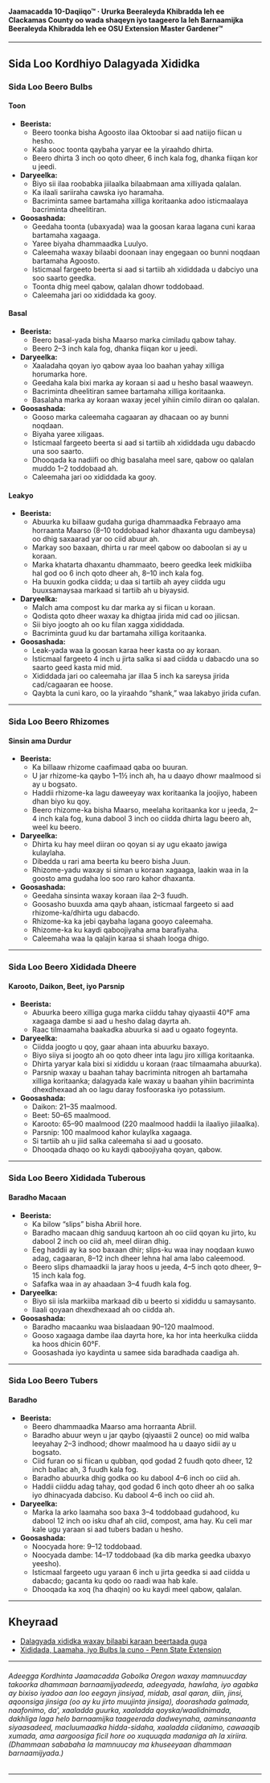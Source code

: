#### Jaamacadda 10-Daqiiqo™ · Ururka Beeraleyda Khibradda leh ee Clackamas County oo wada shaqeyn iyo taageero la leh Barnaamijka Beeraleyda Khibradda leh ee OSU Extension Master Gardener™

---

## Sida Loo Kordhiyo Dalagyada Xididka

### Sida Loo Beero Bulbs

#### Toon

- **Beerista:**
  - Beero toonka bisha Agoosto ilaa Oktoobar si aad natiijo fiican u hesho.
  - Kala sooc toonta qaybaha yaryar ee la yiraahdo dhirta.
  - Beero dhirta 3 inch oo qoto dheer, 6 inch kala fog, dhanka fiiqan kor u jeedi.
- **Daryeelka:**
  - Biyo sii ilaa roobabka jiilaalka bilaabmaan ama xilliyada qalalan.
  - Ka ilaali sariiraha cawska iyo haramaha.
  - Bacriminta samee bartamaha xilliga koritaanka adoo isticmaalaya bacriminta dheelitiran.
- **Goosashada:**
  - Geedaha toonta (ubaxyada) waa la goosan karaa lagana cuni karaa bartamaha xagaaga.
  - Yaree biyaha dhammaadka Luulyo.
  - Caleemaha waxay bilaabi doonaan inay engegaan oo bunni noqdaan bartamaha Agoosto.
  - Isticmaal fargeeto beerta si aad si tartiib ah xididdada u dabciyo una soo saarto geedka.
  - Toonta dhig meel qabow, qalalan dhowr toddobaad.
  - Caleemaha jari oo xididdada ka gooy.

#### Basal

- **Beerista:**
  - Beero basal-yada bisha Maarso marka cimiladu qabow tahay.
  - Beero 2–3 inch kala fog, dhanka fiiqan kor u jeedi.
- **Daryeelka:**
  - Xaaladaha qoyan iyo qabow ayaa loo baahan yahay xilliga horumarka hore.
  - Geedaha kala bixi marka ay koraan si aad u hesho basal waaweyn.
  - Bacriminta dheelitiran samee bartamaha xilliga koritaanka.
  - Basalaha marka ay koraan waxay jecel yihiin cimilo diiran oo qalalan.
- **Goosashada:**
  - Gooso marka caleemaha cagaaran ay dhacaan oo ay bunni noqdaan.
  - Biyaha yaree xiligaas.
  - Isticmaal fargeeto beerta si aad si tartiib ah xididdada ugu dabacdo una soo saarto.
  - Dhooqada ka nadiifi oo dhig basalaha meel sare, qabow oo qalalan muddo 1–2 toddobaad ah.
  - Caleemaha jari oo xididdada ka gooy.

#### Leakyo

- **Beerista:**
  - Abuurka ku billaaw gudaha guriga dhammaadka Febraayo ama horraanta Maarso (8–10 toddobaad kahor dhaxanta ugu dambeysa) oo dhig saxaarad yar oo ciid abuur ah.
  - Markay soo baxaan, dhirta u rar meel qabow oo daboolan si ay u koraan.
  - Marka khatarta dhaxantu dhammaato, beero geedka leek midkiiba hal god oo 6 inch qoto dheer ah, 8–10 inch kala fog.
  - Ha buuxin godka ciidda; u daa si tartiib ah ayey ciidda ugu buuxsamaysaa markaad si tartiib ah u biyaysid.
- **Daryeelka:**
  - Malch ama compost ku dar marka ay si fiican u koraan.
  - Qodista qoto dheer waxay ka dhigtaa jirida mid cad oo jilicsan.
  - Sii biyo joogto ah oo ku filan xagga xididdada.
  - Bacriminta guud ku dar bartamaha xilliga koritaanka.
- **Goosashada:**
  - Leak-yada waa la goosan karaa heer kasta oo ay koraan.
  - Isticmaal fargeeto 4 inch u jirta salka si aad ciidda u dabacdo una so saarto geed kasta mid mid.
  - Xididdada jari oo caleemaha jar illaa 5 inch ka sareysa jirida cad/cagaaran ee hoose.
  - Qaybta la cuni karo, oo la yiraahdo “shank,” waa lakabyo jirida cufan.

---

### Sida Loo Beero Rhizomes

#### Sinsin ama Durdur

- **Beerista:**
  - Ka billaaw rhizome caafimaad qaba oo buuran.
  - U jar rhizome-ka qaybo 1–1½ inch ah, ha u daayo dhowr maalmood si ay u bogsato.
  - Haddii rhizome-ka lagu daweeyay wax koritaanka la joojiyo, habeen dhan biyo ku qoy.
  - Beero rhizome-ka bisha Maarso, meelaha koritaanka kor u jeeda, 2–4 inch kala fog, kuna dabool 3 inch oo ciidda dhirta lagu beero ah, weel ku beero.
- **Daryeelka:**
  - Dhirta ku hay meel diiran oo qoyan si ay ugu ekaato jawiga kulaylaha.
  - Dibedda u rari ama beerta ku beero bisha Juun.
  - Rhizome-yadu waxay si siman u koraan xagaaga, laakin waa in la goosto ama gudaha loo soo raro kahor dhaxanta.
- **Goosashada:**
  - Geedaha sinsinta waxay koraan ilaa 2–3 fuudh.
  - Goosasho buuxda ama qayb ahaan, isticmaal fargeeto si aad rhizome-ka/dhirta ugu dabacdo.
  - Rhizome-ka ka jebi qaybaha lagana gooyo caleemaha.
  - Rhizome-ka ku kaydi qaboojiyaha ama barafiyaha.
  - Caleemaha waa la qalajin karaa si shaah looga dhigo.

---

### Sida Loo Beero Xididada Dheere

#### Karooto, Daikon, Beet, iyo Parsnip

- **Beerista:**
  - Abuurka beero xilliga guga marka ciiddu tahay qiyaastii 40°F ama xagaaga dambe si aad u hesho dalag dayrta ah.
  - Raac tilmaamaha baakadka abuurka si aad u ogaato fogeynta.
- **Daryeelka:**
  - Ciidda joogto u qoy, gaar ahaan inta abuurku baxayo.
  - Biyo siiya si joogto ah oo qoto dheer inta lagu jiro xilliga koritaanka.
  - Dhirta yaryar kala bixi si xididdu u koraan (raac tilmaamaha abuurka).
  - Parsnip waxay u baahan tahay bacriminta nitrogen ah bartamaha xilliga koritaanka; dalagyada kale waxay u baahan yihiin bacriminta dhexdhexaad ah oo lagu daray fosfooraska iyo potassium.
- **Goosashada:**
  - Daikon: 21–35 maalmood.
  - Beet: 50–65 maalmood.
  - Karooto: 65–90 maalmood (220 maalmood haddii la ilaaliyo jiilaalka).
  - Parsnip: 100 maalmood kahor kulaylka xagaaga.
  - Si tartiib ah u jiid salka caleemaha si aad u goosato.
  - Dhooqada dhaqo oo ku kaydi qaboojiyaha qoyan, qabow.

---

### Sida Loo Beero Xididada Tuberous

#### Baradho Macaan

- **Beerista:**
  - Ka bilow “slips” bisha Abriil hore.
  - Baradho macaan dhig sanduuq kartoon ah oo ciid qoyan ku jirto, ku dabool 2 inch oo ciid ah, meel diiran dhig.
  - Eeg haddii ay ka soo baxaan dhir; slips-ku waa inay noqdaan kuwo adag, cagaaran, 8–12 inch dheer lehna hal ama labo caleemood.
  - Beero slips dhamaadkii la jaray hoos u jeeda, 4–5 inch qoto dheer, 9–15 inch kala fog.
  - Safafka waa in ay ahaadaan 3–4 fuudh kala fog.
- **Daryeelka:**
  - Biyo sii isla markiiba markaad dib u beerto si xididdu u samaysanto.
  - Ilaali qoyaan dhexdhexaad ah oo ciidda ah.
- **Goosashada:**
  - Baradho macaanku waa bislaadaan 90–120 maalmood.
  - Gooso xagaaga dambe ilaa dayrta hore, ka hor inta heerkulka ciidda ka hoos dhicin 60°F.
  - Goosashada iyo kaydinta u samee sida baradhada caadiga ah.

---

### Sida Loo Beero Tubers

#### Baradho

- **Beerista:**
  - Beero dhammaadka Maarso ama horraanta Abriil.
  - Baradho abuur weyn u jar qaybo (qiyaastii 2 ounce) oo mid walba leeyahay 2–3 indhood; dhowr maalmood ha u daayo sidii ay u bogsato.
  - Ciid furan oo si fiican u qubban, qod godad 2 fuudh qoto dheer, 12 inch ballac ah, 3 fuudh kala fog.
  - Baradho abuurka dhig godka oo ku dabool 4–6 inch oo ciid ah.
  - Haddii ciiddu adag tahay, qod godad 6 inch qoto dheer ah oo salka iyo dhinacyada dabciso. Ku dabool 4–6 inch oo ciid ah.
- **Daryeelka:**
  - Marka la arko laamaha soo baxa 3–4 toddobaad gudahood, ku dabool 12 inch oo isku dhaf ah ciid, compost, ama hay. Ku celi mar kale ugu yaraan si aad tubers badan u hesho.
- **Goosashada:**
  - Noocyada hore: 9–12 toddobaad.
  - Noocyada dambe: 14–17 toddobaad (ka dib marka geedka ubaxyo yeesho).
  - Isticmaal fargeeto ugu yaraan 6 inch u jirta geedka si aad ciidda u dabacdo; gacanta ku qodo oo raadi waa hab kale.
  - Dhooqada ka xoq (ha dhaqin) oo ku kaydi meel qabow, qalalan.

---

## Kheyraad

- [Dalagyada xididka waxay bilaabi karaan beertaada guga](https://extension.oregonstate.edu/gardening/vegetables/root-crops-can-jump-start-your-spring-garden)
- [Xididada, Laamaha, iyo Bulbs la cuno - Penn State Extension](https://extension.psu.edu/edible-roots-stems-and-bulbs)

---

###### Adeegga Kordhinta Jaamacadda Gobolka Oregon waxay mamnuucday takoorka dhammaan barnaamijyadeeda, adeegyada, hawlaha, iyo agabka ay bixiso iyadoo aan loo eegayn jinsiyad, midab, asal qaran, diin, jinsi, aqoonsiga jinsiga (oo ay ku jirto muujinta jinsiga), doorashada galmada, naafonimo, da’, xaaladda guurka, xaaladda qoyska/waalidnimada, dakhliga laga helo barnaamijka taageerada dadweynaha, aaminsanaanta siyaasadeed, macluumaadka hidda-sidaha, xaaladda ciidanimo, cawaaqib xumada, ama aargoosiga ficil hore oo xuquuqda madaniga ah la xiriira. (Dhammaan sababaha la mamnuucay ma khuseeyaan dhammaan barnaamijyada.)
---